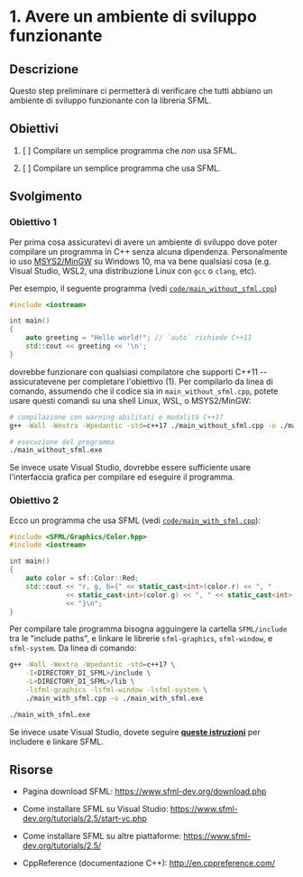 # 1. Avere un ambiente di sviluppo funzionante

## Descrizione

Questo step preliminare ci permetterà di verificare che tutti abbiano un ambiente di sviluppo funzionante con la libreria SFML.

## Obiettivi

1. [ ] Compilare un semplice programma che *non* usa SFML.

2. [ ] Compilare un semplice programma che usa SFML.

## Svolgimento

### Obiettivo 1

Per prima cosa assicuratevi di avere un ambiente di sviluppo dove poter compilare un programma in C++ senza alcuna dipendenza. Personalmente io uso [MSYS2/MinGW](https://www.msys2.org/) su Windows 10, ma va bene qualsiasi cosa (e.g. Visual Studio, WSL2, una distribuzione Linux con `gcc` o `clang`, etc).

Per esempio, il seguente programma (vedi [`code/main_without_sfml.cpp`](./code/main_without_sfml.cpp))

```cpp
#include <iostream>

int main()
{
    auto greeting = "Hello world!"; // `auto` richiede C++11
    std::cout << greeting << '\n';
}
```

dovrebbe funzionare con qualsiasi compilatore che supporti C++11 -- assicuratevene per completare l'obiettivo (1). Per compilarlo da linea di comando, assumendo che il codice sia in `main_without_sfml.cpp`, potete usare questi comandi su una shell Linux, WSL, o MSYS2/MinGW:

```bash
# compilazione con warning abilitati e modalità C++17
g++ -Wall -Wextra -Wpedantic -std=c++17 ./main_without_sfml.cpp -o ./main_without_sfml.exe

# esecuzione del programma
./main_without_sfml.exe
```

Se invece usate Visual Studio, dovrebbe essere sufficiente usare l'interfaccia grafica per compilare ed eseguire il programma.

### Obiettivo 2

Ecco un programma che usa SFML (vedi [`code/main_with_sfml.cpp`](./code/main_with_sfml.cpp)):

```cpp
#include <SFML/Graphics/Color.hpp>
#include <iostream>

int main()
{
    auto color = sf::Color::Red;
    std::cout << "r, g, b={" << static_cast<int>(color.r) << ", "
              << static_cast<int>(color.g) << ", " << static_cast<int>(color.b)
              << "}\n";
}
```

Per compilare tale programma bisogna agguingere la cartella `SFML/include` tra le "include paths", e linkare le librerie `sfml-graphics`, `sfml-window`, e `sfml-system`. Da linea di comando:

```bash
g++ -Wall -Wextra -Wpedantic -std=c++17 \
    -I<DIRECTORY_DI_SFML>/include \
    -L<DIRECTORY_DI_SFML>/lib \
    -lsfml-graphics -lsfml-window -lsfml-system \
    ./main_with_sfml.cpp -o ./main_with_sfml.exe

./main_with_sfml.exe
```

Se invece usate Visual Studio, dovete seguire [**queste istruzioni**](https://www.sfml-dev.org/tutorials/2.5/start-vc.php) per includere e linkare SFML.

## Risorse

- Pagina download SFML: https://www.sfml-dev.org/download.php

- Come installare SFML su Visual Studio: https://www.sfml-dev.org/tutorials/2.5/start-vc.php

- Come installare SFML su altre piattaforme: https://www.sfml-dev.org/tutorials/2.5/

- CppReference (documentazione C++): http://en.cppreference.com/
